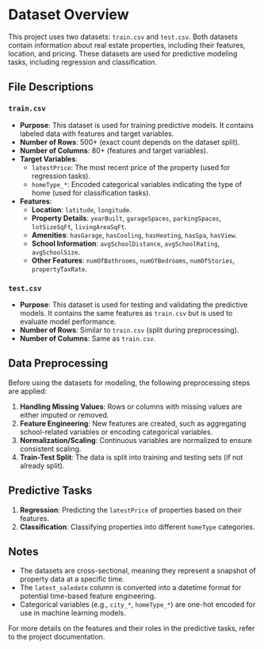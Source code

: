 # Dataset Overview

This project uses two datasets: `train.csv` and `test.csv`. Both datasets contain information about real estate properties, including their features, location, and pricing. These datasets are used for predictive modeling tasks, including regression and classification.

## File Descriptions

### `train.csv`
- **Purpose**: This dataset is used for training predictive models. It contains labeled data with features and target variables.
- **Number of Rows**: 500+ (exact count depends on the dataset split).
- **Number of Columns**: 80+ (features and target variables).
- **Target Variables**:
  - `latestPrice`: The most recent price of the property (used for regression tasks).
  - `homeType_*`: Encoded categorical variables indicating the type of home (used for classification tasks).
- **Features**:
  - **Location**: `latitude`, `longitude`.
  - **Property Details**: `yearBuilt`, `garageSpaces`, `parkingSpaces`, `lotSizeSqFt`, `livingAreaSqFt`.
  - **Amenities**: `hasGarage`, `hasCooling`, `hasHeating`, `hasSpa`, `hasView`.
  - **School Information**: `avgSchoolDistance`, `avgSchoolRating`, `avgSchoolSize`.
  - **Other Features**: `numOfBathrooms`, `numOfBedrooms`, `numOfStories`, `propertyTaxRate`.

### `test.csv`
- **Purpose**: This dataset is used for testing and validating the predictive models. It contains the same features as `train.csv` but is used to evaluate model performance.
- **Number of Rows**: Similar to `train.csv` (split during preprocessing).
- **Number of Columns**: Same as `train.csv`.

## Data Preprocessing
Before using the datasets for modeling, the following preprocessing steps are applied:
1. **Handling Missing Values**: Rows or columns with missing values are either imputed or removed.
2. **Feature Engineering**: New features are created, such as aggregating school-related variables or encoding categorical variables.
3. **Normalization/Scaling**: Continuous variables are normalized to ensure consistent scaling.
4. **Train-Test Split**: The data is split into training and testing sets (if not already split).

## Predictive Tasks
1. **Regression**: Predicting the `latestPrice` of properties based on their features.
2. **Classification**: Classifying properties into different `homeType` categories.

## Notes
- The datasets are cross-sectional, meaning they represent a snapshot of property data at a specific time.
- The `latest_saledate` column is converted into a datetime format for potential time-based feature engineering.
- Categorical variables (e.g., `city_*`, `homeType_*`) are one-hot encoded for use in machine learning models.

For more details on the features and their roles in the predictive tasks, refer to the project documentation.